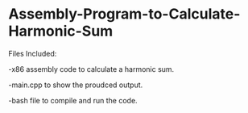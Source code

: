 # Assembly-Program-to-Calculate-Harmonic-Sum

Files Included:

-x86 assembly code to calculate a harmonic sum.

-main.cpp to show the proudced output.

-bash file to compile and run the code.
